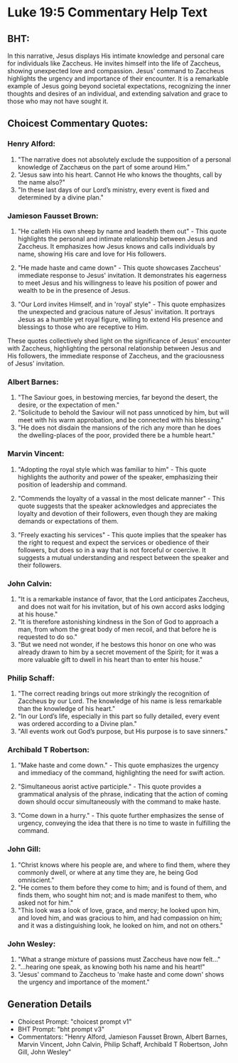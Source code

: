 # Luke 19:5 Commentary Help Text

## BHT:
In this narrative, Jesus displays His intimate knowledge and personal care for individuals like Zaccheus. He invites himself into the life of Zaccheus, showing unexpected love and compassion. Jesus' command to Zaccheus highlights the urgency and importance of their encounter. It is a remarkable example of Jesus going beyond societal expectations, recognizing the inner thoughts and desires of an individual, and extending salvation and grace to those who may not have sought it.

## Choicest Commentary Quotes:
### Henry Alford:
1. "The narrative does not absolutely exclude the supposition of a personal knowledge of Zacchæus on the part of some around Him."
2. "Jesus saw into his heart. Cannot He who knows the thoughts, call by the name also?"
3. "In these last days of our Lord’s ministry, every event is fixed and determined by a divine plan."

### Jamieson Fausset Brown:
1. "He calleth His own sheep by name and leadeth them out" - This quote highlights the personal and intimate relationship between Jesus and Zaccheus. It emphasizes how Jesus knows and calls individuals by name, showing His care and love for His followers.

2. "He made haste and came down" - This quote showcases Zaccheus' immediate response to Jesus' invitation. It demonstrates his eagerness to meet Jesus and his willingness to leave his position of power and wealth to be in the presence of Jesus.

3. "Our Lord invites Himself, and in 'royal' style" - This quote emphasizes the unexpected and gracious nature of Jesus' invitation. It portrays Jesus as a humble yet royal figure, willing to extend His presence and blessings to those who are receptive to Him.

These quotes collectively shed light on the significance of Jesus' encounter with Zaccheus, highlighting the personal relationship between Jesus and His followers, the immediate response of Zaccheus, and the graciousness of Jesus' invitation.

### Albert Barnes:
1. "The Saviour goes, in bestowing mercies, far beyond the desert, the desire, or the expectation of men."
2. "Solicitude to behold the Saviour will not pass unnoticed by him, but will meet with his warm approbation, and be connected with his blessing."
3. "He does not disdain the mansions of the rich any more than he does the dwelling-places of the poor, provided there be a humble heart."

### Marvin Vincent:
1. "Adopting the royal style which was familiar to him" - This quote highlights the authority and power of the speaker, emphasizing their position of leadership and command.

2. "Commends the loyalty of a vassal in the most delicate manner" - This quote suggests that the speaker acknowledges and appreciates the loyalty and devotion of their followers, even though they are making demands or expectations of them.

3. "Freely exacting his services" - This quote implies that the speaker has the right to request and expect the services or obedience of their followers, but does so in a way that is not forceful or coercive. It suggests a mutual understanding and respect between the speaker and their followers.

### John Calvin:
1. "It is a remarkable instance of favor, that the Lord anticipates Zaccheus, and does not wait for his invitation, but of his own accord asks lodging at his house."
2. "It is therefore astonishing kindness in the Son of God to approach a man, from whom the great body of men recoil, and that before he is requested to do so."
3. "But we need not wonder, if he bestows this honor on one who was already drawn to him by a secret movement of the Spirit; for it was a more valuable gift to dwell in his heart than to enter his house."

### Philip Schaff:
1. "The correct reading brings out more strikingly the recognition of Zaccheus by our Lord. The knowledge of his name is less remarkable than the knowledge of his heart."
2. "In our Lord’s life, especially in this part so fully detailed, every event was ordered according to a Divine plan."
3. "All events work out God’s purpose, but His purpose is to save sinners."

### Archibald T Robertson:
1. "Make haste and come down." - This quote emphasizes the urgency and immediacy of the command, highlighting the need for swift action.

2. "Simultaneous aorist active participle." - This quote provides a grammatical analysis of the phrase, indicating that the action of coming down should occur simultaneously with the command to make haste.

3. "Come down in a hurry." - This quote further emphasizes the sense of urgency, conveying the idea that there is no time to waste in fulfilling the command.

### John Gill:
1. "Christ knows where his people are, and where to find them, where they commonly dwell, or where at any time they are, he being God omniscient."
2. "He comes to them before they come to him; and is found of them, and finds them, who sought him not; and is made manifest to them, who asked not for him."
3. "This look was a look of love, grace, and mercy; he looked upon him, and loved him, and was gracious to him, and had compassion on him; and it was a distinguishing look, he looked on him, and not on others."

### John Wesley:
1. "What a strange mixture of passions must Zaccheus have now felt..."
2. "...hearing one speak, as knowing both his name and his heart!"
3. "Jesus' command to Zaccheus to 'make haste and come down' shows the urgency and importance of the moment."


## Generation Details
- Choicest Prompt: "choicest prompt v1"
- BHT Prompt: "bht prompt v3"
- Commentators: "Henry Alford, Jamieson Fausset Brown, Albert Barnes, Marvin Vincent, John Calvin, Philip Schaff, Archibald T Robertson, John Gill, John Wesley"
